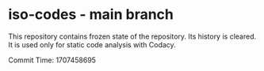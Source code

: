 # iso-codes - main branch

This repository contains frozen state of the repository.
Its history is cleared. It is used only for static code
analysis with Codacy.

Commit Time: 1707458695